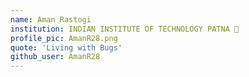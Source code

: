 ```yaml
---
name: Aman Rastogi
institution: INDIAN INSTITUTE OF TECHNOLOGY PATNA 🚩
profile_pic: AmanR28.png
quote: 'Living with Bugs'
github_user: AmanR28
---
```

